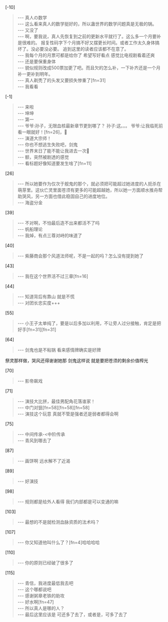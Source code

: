 
[-10] 
>--- 真人の数学<br>
>--- 这么看来真人的数学挺好的，所以蛊世界的数学问题真是无极的锅。<br>
>--- 又没了<br>
>--- 啊，要我说，真人先恢复到之前的更新水平就行了。这么多一个月要补是很难的。
报复性码字下个月搞不好又摆更长时间。或者工作太久身体搞坏了。没必要没必要。
追到这里的读者应该都不在意了。<br>
>--- 我每个月的月票可都是给你了   希望写好看点   感觉比电视剧看着还爽<br>
>--- 还是要保重身体<br>
>--- 貌似规则改成500票加更了吧。而且欠的怎么补，一下补齐还是一个月补一更补到明年。<br>
>--- 真人剃秃了的头发又要损失惨重了[fn=31]<br>
>--- 我看看<br>

[-1] 
>--- 来啦<br>
>--- 坤坤<br>
>--- 第一<br>
>--- 爷爷:孙子，无限血核最新章节更到哪了？
孙子:这。。。
爷爷:让我临死前看一眼就好！[fn=26]，🐶<br>
>--- 演道大宗师！<br>
>--- 你也不想逃生失败吧，剑鬼<br>
>--- 世界末日了能不能让我进去一次🤤<br>
>--- 额，突然被剧透的感觉<br>
>--- 看标题好像知道要发生啥了[fn=11]<br>

[26] 
>--- 所以她要作为仅次于舰鬼的那个，就必须把可能超过她进度的人扼杀在萌芽里。这伙亡灵里面苍须有更多的可能超越她，所以她一方面顺水推舟帮助哭风，另一方面也借此稳固自己的进度地位。<br>
>--- 海盗分金<br>

[39] 
>--- 不对啊，不怕最后造不出来都活不了吗<br>
>--- 帆船理论<br>
>--- 我焯，有点三尊对峙的味道了<br>

[40] 
>--- 紫藤商会那个风道法师呢，不是一起的吗？怎么没有提到她了<br>

[43] 
>--- 我在这个世界活不过三章[fn=16]<br>

[44] 
>--- 知道背后有靠山
就是不慌<br>
>--- 对团长忠实度+++<br>

[55] 
>--- 小王子太单纯了，要是以后多加以利用，不让旁人过分接触，肯定是把好手[fn=31][fn=31]<br>

[64] 
>--- 剑鬼也是不粘锅
看来感情牌确实是好牌

祭灵那样做，哭风还得谢谢她那
剑鬼这样说 就是要把苍须的剩余价值榨光<br>

[70] 
>--- 影帝飙戏<br>

[71] 
>--- 演技大比拼，最佳男配角花落谁家！<br>
>--- 中门对狙[fn=58][fn=58][fn=58]<br>
>--- 演技这个玩意
真就不管是强者还是弱者都得会啊<br>

[75] 
>--- 中间传承-<中阶传承<br>
>--- 青风到哪去了<br>

[87] 
>--- 画饼啊
远水解不了近渴<br>

[89] 
>--- 好演技<br>

[98] 
>--- 规则都是给外人看得
我们内部都是可以变通的嘛<br>

[103] 
>--- 最想的不是就检测血脉资质的法术吗？<br>

[107] 
>--- 你又知道他叫什么了？[fn=4]哈哈哈哈<br>

[110] 
>--- 你的原则已经破了很多了<br>

[115] 
>--- 青信，我进度最低我去吧<br>
>--- 这个哪都说吧<br>
>--- 感谢粥章老铁的助攻<br>
>--- 好水啊[fn=47]<br>
>--- 所以真人是哪的人？<br>
>--- 最后这里应该是  可还多了去了，或者是，可多了去了<br>
